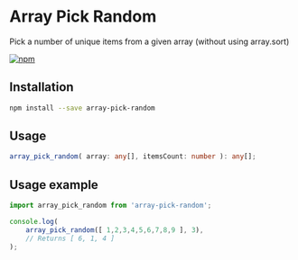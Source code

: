 # Array Pick Random

Pick a number of unique items from a given array (without using array.sort)

[![npm](https://img.shields.io/npm/v/array-pick-random)](https://www.npmjs.com/package/array-pick-random)

## Installation

```bash
npm install --save array-pick-random
```

## Usage

```typescript
array_pick_random( array: any[], itemsCount: number ): any[];
```

## Usage example

```typescript
import array_pick_random from 'array-pick-random';

console.log(
    array_pick_random([ 1,2,3,4,5,6,7,8,9 ], 3),
    // Returns [ 6, 1, 4 ]
);
```
